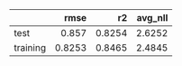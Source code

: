 |          |   rmse |     r2 |   avg_nll |
|:---------|-------:|-------:|----------:|
| test     | 0.857  | 0.8254 |    2.6252 |
| training | 0.8253 | 0.8465 |    2.4845 |